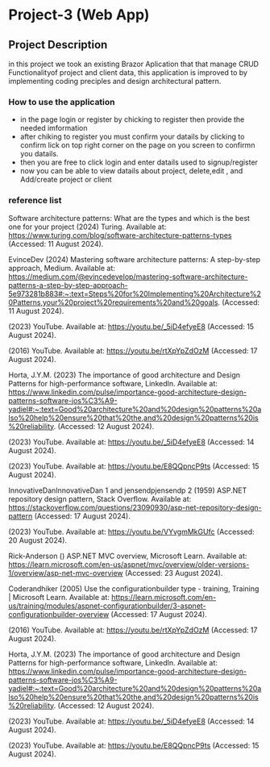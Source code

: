 # Project-3 (Web App)

## Project Description 
in this project we took an existing Brazor Aplication that that manage CRUD Functionalityof project and client data, this application is improved to by implementing coding preciples and design architectural pattern.

### How to use the application 
- in the  page login or register by chicking to register then provide the needed imformation 
- after chiking to register you must confirm your datails by clicking to confirm lick on top right  corner on the page on you screen to confirmn you datails.
- then you are free to click  login and enter datails used to signup/register
- now you can be able to view datails about project, delete,edit , and Add/create project or client


### reference list

Software architecture patterns: What are the types and which is the best one for your project (2024) Turing. Available at: https://www.turing.com/blog/software-architecture-patterns-types (Accessed: 11 August 2024). 

EvinceDev (2024) Mastering software architecture patterns: A step-by-step approach, Medium. Available at: https://medium.com/@evincedevelop/mastering-software-architecture-patterns-a-step-by-step-approach-5e973281b883#:~:text=Steps%20for%20Implementing%20Architecture%20Patterns,your%20project%20requirements%20and%20goals. (Accessed: 11 August 2024). 

(2023) YouTube. Available at: https://youtu.be/_5iD4efyeE8 (Accessed: 15 August 2024). 

(2016) YouTube. Available at: https://youtu.be/rtXpYpZdOzM (Accessed: 17 August 2024).

Horta, J.Y.M. (2023) The importance of good architecture and Design Patterns for high-performance software, LinkedIn. Available at: https://www.linkedin.com/pulse/importance-good-architecture-design-patterns-software-jos%C3%A9-yadiel#:~:text=Good%20architecture%20and%20design%20patterns%20also%20help%20ensure%20that%20the,and%20design%20patterns%20is%20reliability. (Accessed: 12 August 2024). 
 
(2023) YouTube. Available at: https://youtu.be/_5iD4efyeE8 (Accessed: 14 August 2024). 

(2023) YouTube. Available at: https://youtu.be/E8QQpncP9ts (Accessed: 15 August 2024). 

InnovativeDanInnovativeDan 1 and jensendpjensendp 2 (1959) ASP.NET repository design pattern, Stack Overflow. Available at: https://stackoverflow.com/questions/23090930/asp-net-repository-design-pattern (Accessed: 17 August 2024). 

(2023) YouTube. Available at: https://youtu.be/VYvgmMkGUfc (Accessed: 20 August 2024). 

Rick-Anderson () ASP.NET MVC overview, Microsoft Learn. Available at: https://learn.microsoft.com/en-us/aspnet/mvc/overview/older-versions-1/overview/asp-net-mvc-overview (Accessed: 23 August 2024). 

Coderandhiker (2005) Use the configurationbuilder type - training, Training | Microsoft Learn. Available at: https://learn.microsoft.com/en-us/training/modules/aspnet-configurationbuilder/3-aspnet-configurationbuilder-overview (Accessed: 17 August 2024). 

(2016) YouTube. Available at: https://youtu.be/rtXpYpZdOzM (Accessed: 17 August 2024).

Horta, J.Y.M. (2023) The importance of good architecture and Design Patterns for high-performance software, LinkedIn. Available at: https://www.linkedin.com/pulse/importance-good-architecture-design-patterns-software-jos%C3%A9-yadiel#:~:text=Good%20architecture%20and%20design%20patterns%20also%20help%20ensure%20that%20the,and%20design%20patterns%20is%20reliability. (Accessed: 12 August 2024). 
 
(2023) YouTube. Available at: https://youtu.be/_5iD4efyeE8 (Accessed: 14 August 2024). 

(2023) YouTube. Available at: https://youtu.be/E8QQpncP9ts (Accessed: 15 August 2024). 

